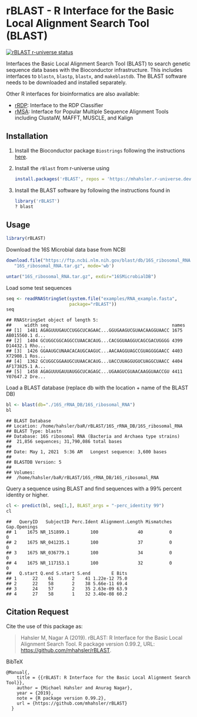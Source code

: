 
# rBLAST - R Interface for the Basic Local Alignment Search Tool (BLAST)

[![rBLAST r-universe
status](https://mhahsler.r-universe.dev/badges/rBLAST)](https://mhahsler.r-universe.dev/ui#package:rBLAST)

Interfaces the Basic Local Alignment Search Tool (BLAST) to search
genetic sequence data bases with the Bioconductor infrastructure. This
includes interfaces to `blastn`, `blastp`, `blastx`, and `makeblastdb`.
The BLAST software needs to be downloaded and installed separately.

Other R interfaces for bioinformatics are also available:

- [rRDP](https://mhahsler.r-universe.dev/ui#package:rRDP): Interface to
  the RDP Classifier
- [rMSA](https://mhahsler.r-universe.dev/ui#package:rMSA): Interface for
  Popular Multiple Sequence Alignment Tools including ClustalW, MAFFT,
  MUSCLE, and Kalign

## Installation

1.  Install the Bioconductor package `Biostrings` following the
    instructions
    [here](https://bioconductor.org/packages/release/bioc/html/Biostrings.html).

2.  Install the `rBlast` from r-universe using

    ``` r
    install.packages('rBLAST', repos = 'https://mhahsler.r-universe.dev')
    ```

3.  Install the BLAST software by following the instructions found in

    ``` r
    library('rBLAST')
    ? blast
    ```

## Usage

``` r
library(rBLAST)
```

Download the 16S Microbial data base from NCBI

``` r
download.file("https://ftp.ncbi.nlm.nih.gov/blast/db/16S_ribosomal_RNA.tar.gz",
   "16S_ribosomal_RNA.tar.gz", mode='wb')

untar("16S_ribosomal_RNA.tar.gz", exdir="16SMicrobialDB")
```

Load some test sequences

``` r
seq <- readRNAStringSet(system.file("examples/RNA_example.fasta",
                        package="rBLAST"))
seq
```

    ## RNAStringSet object of length 5:
    ##     width seq                                               names               
    ## [1]  1481 AGAGUUUGAUCCUGGCUCAGAAC...GGUGAAGUCGUAACAAGGUAACC 1675 AB015560.1 d...
    ## [2]  1404 GCUGGCGGCAGGCCUAACACAUG...CACGGUAAGGUCAGCGACUGGGG 4399 D14432.1 Rho...
    ## [3]  1426 GGAAUGCUNAACACAUGCAAGUC...AACAAGGUAGCCGUAGGGGAACC 4403 X72908.1 Ros...
    ## [4]  1362 GCUGGCGGAAUGCUUAACACAUG...UACCUUAGGUGUCUAGGCUAACC 4404 AF173825.1 A...
    ## [5]  1458 AGAGUUUGAUUAUGGCUCAGAGC...UGAAGUCGUAACAAGGUAACCGU 4411 Y07647.2 Dre...

Load a BLAST database (replace db with the location + name of the BLAST
DB)

``` r
bl <- blast(db="./16S_rRNA_DB/16S_ribosomal_RNA")
bl
```

    ## BLAST Database
    ## Location: /home/hahsler/baR/rBLAST/16S_rRNA_DB/16S_ribosomal_RNA 
    ## BLAST Type: blastn 
    ## Database: 16S ribosomal RNA (Bacteria and Archaea type strains)
    ##  21,856 sequences; 31,790,086 total bases
    ## 
    ## Date: May 1, 2021  5:36 AM   Longest sequence: 3,600 bases
    ## 
    ## BLASTDB Version: 5
    ## 
    ## Volumes:
    ##  /home/hahsler/baR/rBLAST/16S_rRNA_DB/16S_ribosomal_RNA

Query a sequence using BLAST and find sequences with a 99% percent
identity or higher.

``` r
cl <- predict(bl, seq[1,], BLAST_args = "-perc_identity 99")
cl
```

    ##   QueryID   SubjectID Perc.Ident Alignment.Length Mismatches Gap.Openings
    ## 1    1675 NR_151899.1        100               40          0            0
    ## 2    1675 NR_041235.1        100               37          0            0
    ## 3    1675 NR_036779.1        100               34          0            0
    ## 4    1675 NR_117153.1        100               32          0            0
    ##   Q.start Q.end S.start S.end        E Bits
    ## 1      22    61       2    41 1.22e-12 75.0
    ## 2      22    58       2    38 5.66e-11 69.4
    ## 3      24    57       2    35 2.63e-09 63.9
    ## 4      27    58       1    32 3.40e-08 60.2

## Citation Request

Cite the use of this package as:

> Hahsler M, Nagar A (2019). rBLAST: R Interface for the Basic Local
> Alignment Search Tool. R package version 0.99.2, URL:
> <https://github.com/mhahsler/rBLAST>.

BibTeX

    @Manual{,
        title = {{rBLAST: R Interface for the Basic Local Alignment Search Tool}},
        author = {Michael Hahsler and Anurag Nagar},
        year = {2019},
        note = {R package version 0.99.2},
        url = {https://github.com/mhahsler/rBLAST}
      }
